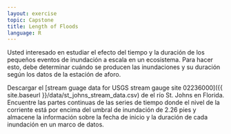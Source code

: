 ```yaml
---
layout: exercise
topic: Capstone
title: Length of Floods
language: R
---
```


Usted interesado en estudiar el efecto del tiempo y la duración de los pequeños
eventos de inundación a escala en un ecosistema. Para hacer esto, debe determinar cuándo se producen las inundaciones y su duración según los datos de la estación de aforo.

Descargar el
[stream guage data for USGS stream gauge site 02236000]({{ site.baseurl }}/data/st_johns_stream_data.csv) de el río St. Johns en Florida. Encuentre las partes continuas de las series de tiempo donde el nivel de la corriente está por encima del umbral de inundación de 2.26 pies y almacene la información sobre la fecha de inicio y la duración de cada inundación en un marco de datos.